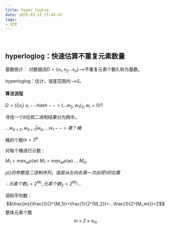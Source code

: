 ```yaml
---
title: hyper_loglog
date: 2025-03-15 21:44:47
tags:
- 论文
---
```

 <!-- more -->


## hyperloglog：快速估算不重复元素数量

基数统计：
对数据流$D=\{x_1,x_2...x_n\}$-->不重复元素个数$S$,称为基数。

hyperloglog：估计，误差范围内——>$S$。

#### 算法流程

$D=\{i|x_i\}$
$x_i--hash-->(...w_2,w_1)_2,w_i=0/1$

寻找一个$b$位把二进制结果分为两半。

$...w_{b+2},w_{b+1}|w_b,...w_1 -->第？桶$

桶的个数$m=2^b$

对每个桶进行计数：

$M_1=max_w\rho(w)$
$M_1=max_w\rho(w)$
...
$M_m$

$\rho()的参数是二进制序列，值是从左向右第一次出现1的位置$

$\therefore 元素个数_1=2^{M_1},元素个数_2=2^{M_2}...$

调和平均数：$$\frac{m}{\frac{1}{2^{M_1}}+\frac{1}{2^{M_2}}+...\frac{1}{2^{M_m}}}=Z$$
整体元素个数$$m\times Z\times \alpha_m$$


